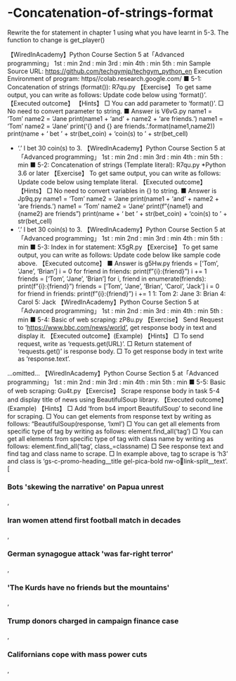 # -Concatenation-of-strings-format






Rewrite the for statement in chapter 1 using what you have learnt in 5-3.
The function to change is get_player()




【WiredInAcademy】Python Course Section 5 at「Advanced programming」
1st : min 2nd : min 3rd : min 4th : min 5th : min
Sample Source URL: https://github.com/techgymjp/techgym_python_en
Execution Environment of program: https//colab.research.google.com/
■ 5-1: Concatenation of strings (format()): R7qu.py
【Exercise】
To get same output, you can write as follows:
Update code below using ‘format()’.
【Executed outcome】
【Hints】
□ You can add parameter to ‘format()’.
□ No need to convert parameter to string.
■ Answer is V6vG.py
name1 = ‘Tom’
name2 = ‘Jane
print(name1 + ‘and’ + name2 + ‘are friends.’)
name1 = ‘Tom’
name2 = ‘Jane’
print(‘{} and {} are friends.’.format(name1,name2))
print(name + ‘ bet ’ + str(bet_coin) + ‘coin(s) to ’ + str(bet_cell) 
+ ‘.’
I bet 30 coin(s) to 3.
【WiredInAcademy】Python Course Section 5 at「Advanced programming」
1st : min 2nd : min 3rd : min 4th : min 5th : min
■ 5-2: Concatenation of strings (Template literal): R7qu.py *Python 3.6 or later
【Exercise】
To get same output, you can write as follows:
Update code below using template literal. 
【Executed outcome】
【Hints】
□ No need to convert variables in {} to string.
■ Answer is Jp9q.py
name1 = ‘Tom’
name2 = ‘Jane
print(name1 + ‘and’ + name2 + ‘are friends.’)
name1 = ‘Tom’
name2 = ‘Jane’
print(f”{name1} and {name2} are friends”)
print(name + ‘ bet ’ + str(bet_coin) + ‘coin(s) to ’ + str(bet_cell) 
+ ‘.’
I bet 30 coin(s) to 3.
【WiredInAcademy】Python Course Section 5 at「Advanced programming」
1st : min 2nd : min 3rd : min 4th : min 5th : min
■ 5-3: Index in for statement: X5gR.py
【Exercise】
To get same output, you can write as follows:
Update code below like sample code above.
【Executed outcome】
■ Answer is g5Hw.py
friends = [‘Tom’, ’Jane’, ’Brian’]
i = 0
for friend in friends:
print(f”{i}:{friend}”)
i += 1
friends = [‘Tom’, ’Jane’, ’Brian’]
for i, friend in enumerate(friends):
print(f”{i}:{friend}”)
friends = [‘Tom’, ’Jane’, ’Brian’, ‘Carol’, ’Jack’]
i = 0
for friend in friends:
print(f”{i}:{friend}”)
i += 1
1: Tom
2: Jane
3: Brian
4: Carol
5: Jack
【WiredInAcademy】Python Course Section 5 at「Advanced programming」
1st : min 2nd : min 3rd : min 4th : min 5th : min
■ 5-4: Basic of web scraping: zP8u.py
【Exercise】
Send Request to ‘https://www.bbc.com/news/world’, get response body in text and display it.
【Executed outcome】(Example)
【Hints】
□ To send request, write as ‘requests.get(URL)’.
□ Return statement of ‘requests.get()’ is response body.
□ To get response body in text write as ‘response.text’.
<!DOCTYPE html>
<html lang="en-GB" class="b-pw-1280 no-touch b-reith-sans-font" 
id="responsive-news">
<head>
 <meta name="viewport" content="width=device-width, initialscale=1, user-scalable=1">
 <meta name="robots" content="NOODP,NOYDIR" />
 <meta charset="utf-8">
 <meta http-equiv="X-UA-Compatible" content="IE=edge,chrome=1">
 <meta http-equiv="cleartype" content="on">
...omitted...
【WiredInAcademy】Python Course Section 5 at「Advanced programming」
1st : min 2nd : min 3rd : min 4th : min 5th : min
■ 5-5: Basic of web scraping: Gu4t.py
【Exercise】
Scrape response body in task 5-4 and display title of news using BeautifulSoup library.
【Executed outcome】(Example)
【Hints】
□ Add ‘from bs4 import BeautifulSoup’ to second line for scraping.
□ You can get elements from response text by writing as follows: 
“BeautifulSoup(response, ‘lxml’)
□ You can get all elements from specific type of tag by writing as follows:
element.find_all(‘tag’)
□ You can get all elements from specific type of tag with class name by writing as follows: 
element.find_all(‘tag’, class_=classname)
□ See response text and find tag and class name to scrape.
□ In example above, tag to scrape is ‘h3’ and class is ‘gs-c-promo-heading__title gel-pica-bold nw-olink-split__text’.
[<h3 class="gs-c-promo-heading__title gel-pica-bold nw-o-linksplit__text">Bots 'skewing the narrative' on Papua unrest</h3>, <h3 
c l a s s = " g s - c - p r o m o - h e a d i n g _ _ t i t l e g e l - p i c a - b o l d n w - o - l i n k -
split__text">Iran women attend first football match in decades</h3>, 
<h3 class="gs-c-promo-heading__title gel-pica-bold nw-o-linksplit__text">German synagogue attack 'was far-right terror'</h3>, <h3 
c l a s s = " g s - c - p r o m o - h e a d i n g _ _ t i t l e g e l - p i c a - b o l d n w - o - l i n k -
split__text">'The Kurds have no friends but the mountains'</h3>, <h3 
c l a s s = " g s - c - p r o m o - h e a d i n g _ _ t i t l e g e l - p i c a - b o l d n w - o - l i n k -
split__text">Trump donors charged in campaign finance case</h3>, <h3 
c l a s s = " g s - c - p r o m o - h e a d i n g _ _ t i t l e g e l - p i c a - b o l d n w - o - l i n k -
split__text">Californians cope with mass power cuts</h3>, <h3 
class="gs-c-promo-heading__title gel- 
...omitted...
【WiredInAcademy】Python Course Section 5 at「Advanced programming」
1st : min 2nd : min 3rd : min 4th : min 5th : min
■ 5-6: Basic of scraping: Ck8N.py
【Exercise】
Make news titles in 5-5 easy on the eyes.
【Executed outcome】
【Hints】
□ Iterate ‘titles’ with for statement.
□ Get title with ‘title.getText()’.
■ Answer is Wb7m.py
Bots 'skewing the narrative' on Papua unrest
Iran women attend first football match in decades
German synagogue attack 'was far-right terror'
'The Kurds have no friends but the mountains'
Trump donors charged in campaign finance case
Californians cope with mass power cuts
Bots 'skewing the narrative' on Papua unrest
...omitted...
【WiredInAcademy】Python Course Section 5 at「Advanced programming」
1st : min 2nd : min 3rd : min 4th : min 5th : min
■ 5-7: List, array, numpy
【Introduction】
In previous chapters, list was used as array.
Now let’s study about array in Python.
N-dimensional array is not defined in Python. Numpy.array is alternative.
【Exercise】
Update the last program of chapter 1-4, change list to array.
friends = [‘Tom’, ’Jane’, ’Brian’, ‘Carol’, ’Jack’]
for I, friend in enumerate(friends):
print(f”{i+1}: {friend}”)
import numpy as np
friends = np.array([‘Tom’, ’Jane’, ’Brian’, ‘Carol’, ’Jack’])
for I, friend in enumerate(friends):
print(f”{i+1}: {friend}”)
【WiredInAcademy】Python Course Section 5 at「Advanced programming」
1st : min 2nd : min 3rd : min 4th : min 5th : min
■ 5-8: Display and resize image file: z4Y2.py
Sample image file: https://github.com/techgymjp/techgym_python/blob/master/cat.jpg
【Introduction】
Execute sample code z4Y2.py and upload image file by clicking ‘Choose file’ button.
You can upload image file on your computer, or you can download sample image above and upload it.
【Exercise】
You’ll see outcome below when you execute z4Y2.py and upload image file.
Let’s reduce file size to 1/10.
【Executed outcome】(Example)
You’ll see scales of horizontal and vertical axis have changed to 1/10 of original ones and image is 
pixelated as it’s resized.
【Hints】
□ ‘Img’ is instance of image which is uploaded.
□ Use ‘cv2.resize(img, None, fx=percentage for horizontal size, fy= percentage for vertical size)’ to resize 
image.
【WiredInAcademy】Python Course Section 5 at「Advanced programming」
1st : min 2nd : min 3rd : min 4th : min 5th : min
■ 5-9: Image editing: Mosaic : D3is.py
【Exercise】
Enlarge image which was reduced in file size in task 5-8 to original file size. It will result in pixelated 
image.
【Executed outcome】(Example)
Image looks like same as outcome in task 5-8, but you’ll see pixelated image with original scale of 
horizontal and vertical axis.
【Hints】
□ Resize image in the same way as task 5-8.
□ Get size of original image before resizing it. (You can get vertical size: image.shape[0], horizontal 
size: img.shape[1])
□ To enlarge image to original file size, write as follow:
‘cv2.resize(img,(horizontal size, vertical size),interpolation=cv2.INTER_NEAREST)’
■ Answer is Qd5W.py
